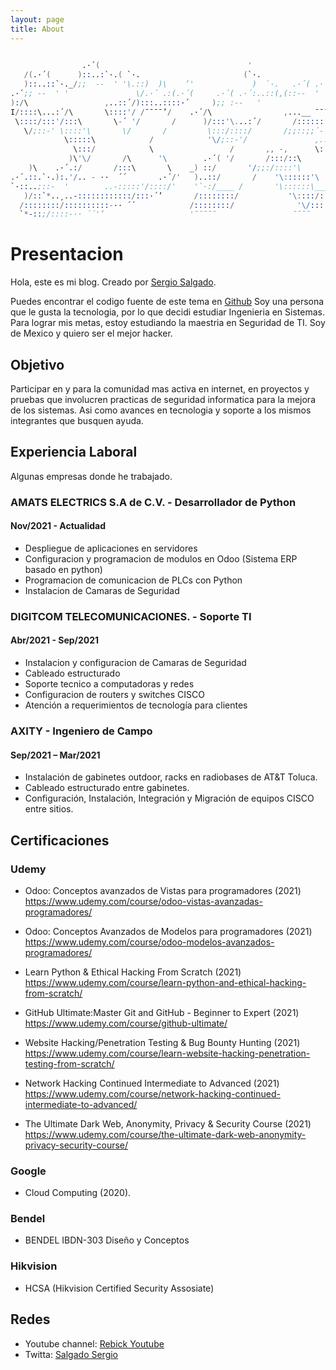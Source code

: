 ```yaml
---
layout: page
title: About
---
```

```S                                                                                                                                                       
                                                                                   '                                                  ’                                                                                                             )`·.                                                '                                               
                .·´(                                 '                                   (`·.                    )`·._.·´(        )`·.                                                                                                 /(      .·´    (                      (`·.                )\       '                    .·´(                    
   /(.·´(      )::..:`·.( `·.                       (`·.               )\'                 \::`·._)`·.     )\.·´::...  .::)   .·´   ./           (`·.                )\                         (`·.              )\           )\      )  `·._):::.    )        ’'             )  `·.   .·´( .·´  (     /(   '    /(.·´(      )::..:`·.( `·.           
   )::..::`·._/;;  --  ' '\.::)  )\    ’'             )  `·.   .·´( .·´  (     /('     .·´(   )::. ..:::).·´;· --  ´ ´\::.`·.(::...:(’               )  `·.   .·´( .·´  (     /(                   )  `·.   .·´( .·´  (    )\ .·´ .:`·.(:;;  --  ' '\:. :(.·´)    )\      .·´( .·´:..::(,(::--  ' '\::.`·._) `·.’    )::..::`·._/;;  --  ' '\.::)  )\    ’'
.·´;; --  ' '               \/.·´ .:(.·´(     .·´( .·´:..::(,(::--  ' '\::.`·._) `·.’  ):..\(;;::--  ´ ´               ’\:::::::...::)       .·´( .·´:..::(,(::--  ' ’\::.`·._) `·.        .·´( .·´:..::(,(::--  ' '\:·´.·´  (,): --  ' '              \....:::`·.(  (     );; :--  ' '               \::....:::::)'.·´;; --  ' '               \/.·´ .:(.·´(
):/\                 ,..::´/):::..::::·´     );; :--   '               \::....:::::)(::...:/\                          ’¯¯¯¯¯¯/'        );; :--  ' '               \::....:::::)´(      \:::....::::·´         _\’'):.::/\                        ¯¯¯` · ::·´’  .·´/\                ,... ·::´’:::/¯  - :;):/\                 ,..::´/):::..::::·´
I/::::\...:´/\       \::::'/ /¯¯¯¯’/    .·´/\                ,...__ ¯¯¯` ·:·´’  `·:/::::\...:´/        ___________'/       .·´/\                 ____ ¯¯ ` · ::::/'        )..:::·´      ,..:´:::'/' `·:/::::\...:´/       ____          \       )/:::'\...:´/       /:::::::::::/        / I/::::\...:´/\       \::::'/ /¯¯¯¯’/  
 \::::/:::'/:::\       \-´ '/       /      )/:::'\...:´/       /:::::::::::/     /        \::::/::::/        /:::::::::;; --  ´ ´\     ’  )/:::'\...:´/       /::::::::::/\      \(   '        `·::/       /::::::::/      \::::/::::/      /::::::::/\         I"      \:::/::::/       /;;::;;´-··´´        /  ' \::::/:::'/:::\       \-´ '/       /    
   \/;::-' \::::'\       \/       /         \:::/::::/       /;;::;;´-··´´     /  '         \/;::-'/        /;;::·-  ´ ´         _\    '   \:::/::::/       /;;:::::-··´´        /               /       /;;::· ´           \/;::-'/’     /::::::::/:::I       /         '\/;::-'/               __,...::::´/       \/;::-' \::::'\       \/       /      
            \:::::\            /            '\/;::-'/               ,...::::´/     '             /                      .,.,·:::::'/   ’'    '\/;::-'/               __,...::::´/     '          /       /                        /’     /¯¯¯¯¯\::'/..-::::/               /        ,,           ` -:::;/  '               \:::::\            /        
              \:::/            \                 /       ,, -,      \::::::/    '     )`·.    '/         _ ,.,.,·:::::::::::::::/     '         /        ,,           ` -:::;/         (`·.)':/       /             '          ’/     /__.·´(    I:/::::::/          .·´( '/       /:::::·-..,          /                     \:::/            \        
             )\'\/       /\      '\        .·´( '/       /:::/::\      \:· ´         (::..:(.·/         /:::::::::::::::::::--  ´      ’  .·´( '/       /:::::·-..,          /        '    ):./       /                    .·´/I'       I `·::__)  /;;::- '´         _) ::/       ’/:::::::::://        /                     )\'\/       /\      '\      
    )\    .·´.:/       /:::\       \    _) ::/       '/;;:/::::'\      '\          ’' `·::..'/          `·__:::::· ’\:   .·´           _) ::/____/:::::::::://         /        "   '\:/       /                  '   )/::I,       ` · .                       ’')..::/       /``··::::;;//        /     '        )\    .·´.:/       /:::\       \    
.·´.::.`·.):.'/.. - ··  ´´       .·´/'   )..::/       /    '\::::::'\      '\              )/`·.                        \(              ’`·:::/:::::::/''::- ··  ´´       .·´/              /       /                       I:::::::.,         ¯¯¯.·´/              `·:/____ /           /        /       '   .·´.::.`·.):.'/.. - ··  ´´       .·´/'   
`·::..;::-  '        ..-:::::'/::::/'    '`·:/____ /       '\::::::\____\           /::::::`·._____ ...·::::::/                   )/::; - '          ..-:::::'/::::/            '/,..::·´/                     '   I::::::::::::.. __.·´:::/               ’ /::::::::/           /        '/            `·::..;::-  '        ..-:::::'/::::/'    '
   )/::`*..¸..-::::::::::::/:::·´’       /::::::::/           '\::::/:::::::/           `·:::::::/::::::::/:::::::::/                 ’    ¯/::`*..¸..-::::::::::::/:::·´            '/:::::::/                      '    ' ·:::;:::::::/::/::::·´                 '/::::::::/          '/,....·::´/                )/::`*..¸..-::::::::::::/:::·´’      
  /::::::::/::::::::::-·· ´´            /::::::::/              '\/:::::::'/     '           `·::/::::::::/::::: ·´´                   ’    /:::::::/::::::::::-·· ´´                 /:;:: · ´                                 ' ·::::'/::/::·´                     ¯¯¯¯¯          /:::::::::/    ’            /::::::::/::::::::::-·· ´´            
  `*-::;/::::-·· ´´'’                   '¯¯¯¯¯                 ¯¯¯¯          ’            ¯¯¯¯¯                                  `*-::;/::::-·· '"´´                       ¯                              ’'                  ¯                        ’'                 '/;;::: · ´´                  `*-::;/::::-·· ´´'’                   '
```
# [](#header-1)Presentacion
Hola, este es mi blog. Creado por <a rel="me" target="_blank" href="https://twitter.com/SalgadoSergio17">Sergio Salgado</a>.

Puedes encontrar el codigo fuente de este tema en <a href="https://github.com/SupunKavinda/jekyll-theme-leaf">Github</a>
Soy una persona que le gusta la tecnologia, por lo que decidi estudiar Ingenieria en Sistemas.  
Para lograr mis metas, estoy estudiando la maestria en Seguridad de TI. 
Soy de Mexico y quiero ser el mejor hacker.

## [](#header-2)Objetivo
Participar en y para la comunidad mas activa en internet, en proyectos y pruebas que involucren practicas de seguridad informatica para la mejora de los sistemas. Asi como avances en tecnologia y soporte a los mismos integrantes que busquen ayuda.

## [](#header-2)Experiencia Laboral

Algunas empresas donde he trabajado.

### [](#header-3) AMATS ELECTRICS S.A de C.V. - Desarrollador de Python
#### [](#header-4) Nov/2021 - Actualidad
*   Despliegue de aplicaciones en servidores
*   Configuracion y programacion de modulos en Odoo (Sistema ERP basado en python)
*   Programacion de comunicacion de PLCs con Python
*   Instalacion de Camaras de Seguridad

### [](#header-3) DIGITCOM TELECOMUNICACIONES. - Soporte TI
#### [](#header-4) Abr/2021 - Sep/2021
*   Instalacion y configuracion de Camaras de Seguridad
*   Cableado estructurado
*   Soporte tecnico a computadoras y redes
*   Configuracion de routers y switches CISCO
*   Atención a requerimientos de tecnología para clientes

### [](#header-3) AXITY - Ingeniero de Campo
#### [](#header-4) Sep/2021 – Mar/2021
*   Instalación de gabinetes outdoor, racks en radiobases de AT&T Toluca.
*   Cableado estructurado entre gabinetes.
*   Configuración, Instalación, Integración y Migración de equipos CISCO entre sitios.

## [](#header-2)Certificaciones

### [](#header-3)Udemy
*   Odoo: Conceptos avanzados de Vistas para programadores (2021) https://www.udemy.com/course/odoo-vistas-avanzadas-programadores/

*   Odoo: Conceptos Avanzados de Modelos para programadores (2021) https://www.udemy.com/course/odoo-modelos-avanzados-programadores/

*   Learn Python & Ethical Hacking From Scratch (2021) https://www.udemy.com/course/learn-python-and-ethical-hacking-from-scratch/

*   GitHub Ultimate:Master Git and GitHub - Beginner to Expert (2021) https://www.udemy.com/course/github-ultimate/

*   Website Hacking/Penetration Testing & Bug Bounty Hunting (2021) https://www.udemy.com/course/learn-website-hacking-penetration-testing-from-scratch/

*   Network Hacking Continued Intermediate to Advanced (2021) https://www.udemy.com/course/network-hacking-continued-intermediate-to-advanced/

*   The Ultimate Dark Web, Anonymity, Privacy & Security Course (2021) https://www.udemy.com/course/the-ultimate-dark-web-anonymity-privacy-security-course/

### [](#header-3)Google 
*   Cloud Computing (2020).

### [](#header-3)Bendel
*   BENDEL IBDN-303 Diseño y Conceptos

### [](#header-3)Hikvision
*   HCSA (Hikvision Certified Security Assosiate)

## [](#header-2)Redes
*   Youtube channel: <a href="http://youtube.com/user/xinexpek">Rebick Youtube</a>
*   Twitta: <a href="https://twitter.com/SalgadoSergio17">Salgado Sergio</a>